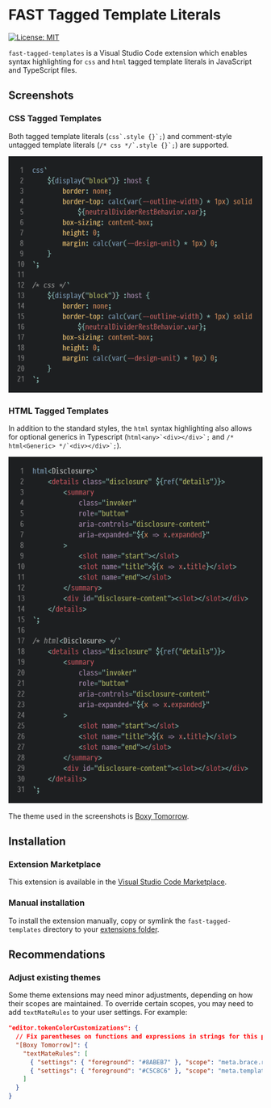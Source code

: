# FAST Tagged Template Literals

[![License: MIT](https://img.shields.io/badge/License-MIT-yellow.svg)](https://opensource.org/licenses/MIT)

`fast-tagged-templates` is a Visual Studio Code extension which enables syntax highlighting for `css` and `html` tagged template literals in JavaScript and TypeScript files.

## Screenshots

### CSS Tagged Templates

Both tagged template literals (``css`.style {}`;``) and comment-style untagged template literals (``/* css */`.style {}`;``) are supported.

![CSS tagged template](https://github.com/microsoft/fast/raw/HEAD/packages/tooling/fast-vscode-syntax-highlighting/images/css.png)

### HTML Tagged Templates

In addition to the standard styles, the `html` syntax highlighting also allows for optional generics in Typescript (``html<any>`<div></div>`;`` and ``/* html<Generic> */`<div></div>`;``).

![HTML tagged template](https://github.com/microsoft/fast/raw/HEAD/packages/tooling/fast-vscode-syntax-highlighting/images/html.png)

The theme used in the screenshots is [Boxy Tomorrow](https://marketplace.visualstudio.com/items?itemName=trongthanh.theme-boxythemekit#boxy-tomorrow).

## Installation

### Extension Marketplace

This extension is available in the [Visual Studio Code Marketplace](https://marketplace.visualstudio.com/items?itemName=ms-fast.fast-tagged-templates).

### Manual installation

To install the extension manually, copy or symlink the `fast-tagged-templates` directory to your [extensions folder](https://code.visualstudio.com/docs/editor/extension-gallery#_where-are-extensions-installed).

## Recommendations

### Adjust existing themes

Some theme extensions may need minor adjustments, depending on how their scopes are maintained. To override certain scopes, you may need to add `textMateRules` to your user settings. For example:

```json
"editor.tokenColorCustomizations": {
  // Fix parentheses on functions and expressions in strings for this particular theme
  "[Boxy Tomorrow]": {
    "textMateRules": [
      { "settings": { "foreground": "#8ABEB7" }, "scope": "meta.brace.round.ts"}
      { "settings": { "foreground": "#C5C8C6" }, "scope": "meta.template.expression.ts"}
    ]
  }
}
```
